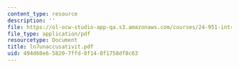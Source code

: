 ```yaml
---
content_type: resource
description: ''
file: https://ol-ocw-studio-app-qa.s3.amazonaws.com/courses/24-951-introduction-to-syntax-fall-2003/494d60e658207ffd8f148f1758df8c63_ln7unaccusativit.pdf
file_type: application/pdf
resourcetype: Document
title: ln7unaccusativit.pdf
uid: 494d60e6-5820-7ffd-8f14-8f1758df8c63
---
```

